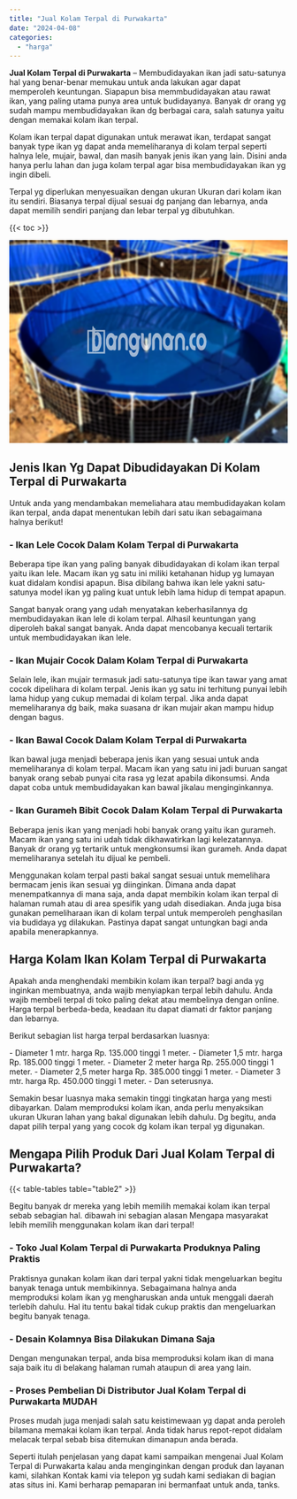 ```yaml
---
title: "Jual Kolam Terpal di Purwakarta"
date: "2024-04-08"
categories: 
  - "harga"
---
```


**Jual Kolam Terpal di Purwakarta** – Membudidayakan ikan jadi satu-satunya hal yang benar-benar memukau untuk anda lakukan agar dapat memperoleh keuntungan. Siapapun bisa memmbudidayakan atau rawat ikan, yang paling utama punya area untuk budidayanya. Banyak dr orang yg sudah mampu membudidayakan ikan dg berbagai cara, salah satunya yaitu dengan memakai kolam ikan terpal.

Kolam ikan terpal dapat digunakan untuk merawat ikan, terdapat sangat banyak type ikan yg dapat anda memeliharanya di kolam terpal seperti halnya lele, mujair, bawal, dan masih banyak jenis ikan yang lain. Disini anda hanya perlu lahan dan juga kolam terpal agar bisa membudidayakan ikan yg ingin dibeli.

Terpal yg diperlukan menyesuaikan dengan ukuran Ukuran dari kolam ikan itu sendiri. Biasanya terpal dijual sesuai dg panjang dan lebarnya, anda dapat memilih sendiri panjang dan lebar terpal yg dibutuhkan.

{{< toc >}}

![Jual Kolam Terpal di Purwakarta](/images/jual-kolam-terpal-03.png)

## Jenis Ikan Yg Dapat Dibudidayakan Di Kolam Terpal di Purwakarta

Untuk anda yang mendambakan memeliahara atau membudidayakan kolam ikan terpal, anda dapat menentukan lebih dari satu ikan sebagaimana halnya berikut!

### \- Ikan Lele Cocok Dalam Kolam Terpal di Purwakarta

Beberapa tipe ikan yang paling banyak dibudidayakan di kolam ikan terpal yaitu ikan lele. Macam ikan yg satu ini miliki ketahanan hidup yg lumayan kuat didalam kondisi apapun. Bisa dibilang bahwa ikan lele yakni satu-satunya model ikan yg paling kuat untuk lebih lama hidup di tempat apapun.

Sangat banyak orang yang udah menyatakan keberhasilannya dg membudidayakan ikan lele di kolam terpal. Alhasil keuntungan yang diperoleh bakal sangat banyak. Anda dapat mencobanya kecuali tertarik untuk membudidayakan ikan lele.

### \- Ikan Mujair Cocok Dalam Kolam Terpal di Purwakarta

Selain lele, ikan mujair termasuk jadi satu-satunya tipe ikan tawar yang amat cocok dipelihara di kolam terpal. Jenis ikan yg satu ini terhitung punyai lebih lama hidup yang cukup memadai di kolam terpal. Jika anda dapat memeliharanya dg baik, maka suasana dr ikan mujair akan mampu hidup dengan bagus.

### \- Ikan Bawal Cocok Dalam Kolam Terpal di Purwakarta

Ikan bawal juga menjadi beberapa jenis ikan yang sesuai untuk anda memeliharanya di kolam terpal. Macam ikan yang satu ini jadi buruan sangat banyak orang sebab punyai cita rasa yg lezat apabila dikonsumsi. Anda dapat coba untuk membudidayakan kan bawal jikalau menginginkannya.

### \- Ikan Gurameh Bibit Cocok Dalam Kolam Terpal di Purwakarta

Beberapa jenis ikan yang menjadi hobi banyak orang yaitu ikan gurameh. Macam ikan yang satu ini udah tidak dikhawatirkan lagi kelezatannya. Banyak dr orang yg tertarik untuk mengkonsumsi ikan gurameh. Anda dapat memeliharanya setelah itu dijual ke pembeli.

Menggunakan kolam terpal pasti bakal sangat sesuai untuk memelihara bermacam jenis ikan sesuai yg diinginkan. Dimana anda dapat menempatkannya di mana saja, anda dapat membikin kolam ikan terpal di halaman rumah atau di area spesifik yang udah disediakan. Anda juga bisa gunakan pemeliharaan ikan di kolam terpal untuk memperoleh penghasilan via budidaya yg dilakukan. Pastinya dapat sangat untungkan bagi anda apabila menerapkannya.

## Harga Kolam Ikan Kolam Terpal di Purwakarta

Apakah anda menghendaki membikin kolam ikan terpal? bagi anda yg inginkan membuatnya, anda wajib menyiapkan terpal lebih dahulu. Anda wajib membeli terpal di toko paling dekat atau membelinya dengan online. Harga terpal berbeda-beda, keadaan itu dapat diamati dr faktor panjang dan lebarnya.

Berikut sebagian list harga terpal berdasarkan luasnya:

\- Diameter 1 mtr. harga Rp. 135.000 tinggi 1 meter. - Diameter 1,5 mtr. harga Rp. 185.000 tinggi 1 meter. - Diameter 2 meter harga Rp. 255.000 tinggi 1 meter. - Diameter 2,5 meter harga Rp. 385.000 tinggi 1 meter. - Diameter 3 mtr. harga Rp. 450.000 tinggi 1 meter. - Dan seterusnya.

Semakin besar luasnya maka semakin tinggi tingkatan harga yang mesti dibayarkan. Dalam memproduksi kolam ikan, anda perlu menyaksikan ukuran Ukuran lahan yang bakal digunakan lebih dahulu. Dg begitu, anda dapat pilih terpal yang yang cocok dg kolam ikan terpal yg digunakan.

## Mengapa Pilih Produk Dari Jual Kolam Terpal di Purwakarta?

{{< table-tables table="table2" >}}

Begitu banyak dr mereka yang lebih memilih memakai kolam ikan terpal sebab sebagian hal. dibawah ini sebagian alasan Mengapa masyarakat lebih memilih menggunakan kolam ikan dari terpal!

### \- Toko Jual Kolam Terpal di Purwakarta Produknya Paling Praktis

Praktisnya gunakan kolam ikan dari terpal yakni tidak mengeluarkan begitu banyak tenaga untuk membikinnya. Sebagaimana halnya anda memproduksi kolam ikan yg mengharuskan anda untuk menggali daerah terlebih dahulu. Hal itu tentu bakal tidak cukup praktis dan mengeluarkan begitu banyak tenaga.

### \- Desain Kolamnya Bisa Dilakukan Dimana Saja

Dengan mengunakan terpal, anda bisa memproduksi kolam ikan di mana saja baik itu di belakang halaman rumah ataupun di area yang lain.

### \- Proses Pembelian Di Distributor Jual Kolam Terpal di Purwakarta MUDAH

Proses mudah juga menjadi salah satu keistimewaan yg dapat anda peroleh bilamana memakai kolam ikan terpal. Anda tidak harus repot-repot didalam melacak terpal sebab bisa ditemukan dimanapun anda berada.

Seperti itulah penjelasan yang dapat kami sampaikan mengenai Jual Kolam Terpal di Purwakarta kalau anda menginginkan dengan produk dan layanan kami, silahkan Kontak kami via telepon yg sudah kami sediakan di bagian atas situs ini. Kami berharap pemaparan ini bermanfaat untuk anda, tanks.
